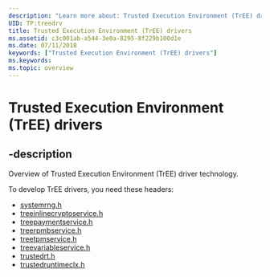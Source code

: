 ```yaml
---
description: "Learn more about: Trusted Execution Environment (TrEE) drivers"
UID: TP:treedrv
title: Trusted Execution Environment (TrEE) drivers
ms.assetid: c3c001ab-a544-3e0a-8295-8f229b100d1e
ms.date: 07/11/2018
keywords: ["Trusted Execution Environment (TrEE) drivers"]
ms.keywords: 
ms.topic: overview
---
```


# Trusted Execution Environment (TrEE) drivers

## -description

Overview of Trusted Execution Environment (TrEE) driver technology.

To develop TrEE drivers, you need these headers:

- [systemrng.h](../systemrng/index.md)
- [treeinlinecryptoservice.h](../treeinlinecryptoservice/index.md)
- [treepaymentservice.h](../treepaymentservice/index.md)
- [treerpmbservice.h](../treerpmbservice/index.md)
- [treetpmservice.h](../treetpmservice/index.md)
- [treevariableservice.h](../treevariableservice/index.md)
- [trustedrt.h](../trustedrt/index.md)
- [trustedruntimeclx.h](../trustedruntimeclx/index.md)
